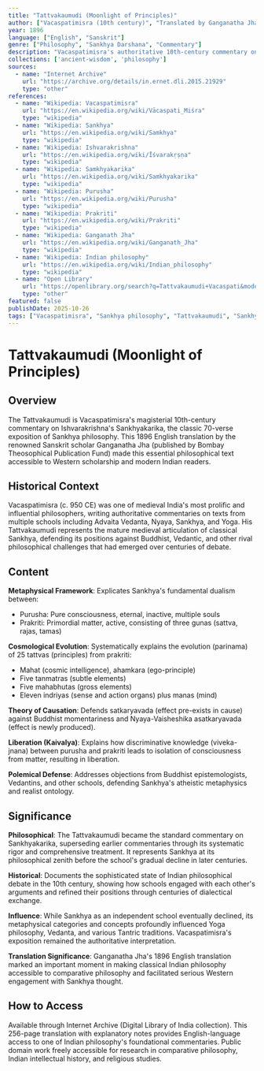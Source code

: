 ```yaml
---
title: "Tattvakaumudi (Moonlight of Principles)"
author: ["Vacaspatimisra (10th century)", "Translated by Ganganatha Jha"]
year: 1896
language: ["English", "Sanskrit"]
genre: ["Philosophy", "Sankhya Darshana", "Commentary"]
description: "Vacaspatimisra's authoritative 10th-century commentary on Ishvarakrishna's Sankhyakarika, the foundational text of Sankhya philosophy. Systematically explicates Sankhya's dualistic cosmology of purusha (consciousness) and prakriti (matter), defending its unique position on causation (satkaryavada) and the evolution of material principles (tattvas). Represents orthodox Sankhya school's medieval consolidation and response to rival philosophical schools."
collections: ['ancient-wisdom', 'philosophy']
sources:
  - name: "Internet Archive"
    url: "https://archive.org/details/in.ernet.dli.2015.21929"
    type: "other"
references:
  - name: "Wikipedia: Vacaspatimisra"
    url: "https://en.wikipedia.org/wiki/Vācaspati_Miśra"
    type: "wikipedia"
  - name: "Wikipedia: Sankhya"
    url: "https://en.wikipedia.org/wiki/Samkhya"
    type: "wikipedia"
  - name: "Wikipedia: Ishvarakrishna"
    url: "https://en.wikipedia.org/wiki/Īśvarakṛṣṇa"
    type: "wikipedia"
  - name: "Wikipedia: Samkhyakarika"
    url: "https://en.wikipedia.org/wiki/Samkhyakarika"
    type: "wikipedia"
  - name: "Wikipedia: Purusha"
    url: "https://en.wikipedia.org/wiki/Purusha"
    type: "wikipedia"
  - name: "Wikipedia: Prakriti"
    url: "https://en.wikipedia.org/wiki/Prakriti"
    type: "wikipedia"
  - name: "Wikipedia: Ganganath Jha"
    url: "https://en.wikipedia.org/wiki/Ganganath_Jha"
    type: "wikipedia"
  - name: "Wikipedia: Indian philosophy"
    url: "https://en.wikipedia.org/wiki/Indian_philosophy"
    type: "wikipedia"
  - name: "Open Library"
    url: "https://openlibrary.org/search?q=Tattvakaumudi+Vacaspati&mode=everything"
    type: "other"
featured: false
publishDate: 2025-10-26
tags: ["Vacaspatimisra", "Sankhya philosophy", "Tattvakaumudi", "Sankhyakarika", "Indian philosophy", "Dualism", "Purusha", "Prakriti", "Satkaryavada", "Medieval philosophy", "Ganganatha Jha", "Commentary"]
---
```


# Tattvakaumudi (Moonlight of Principles)

## Overview

The Tattvakaumudi is Vacaspatimisra's magisterial 10th-century commentary on Ishvarakrishna's Sankhyakarika, the classic 70-verse exposition of Sankhya philosophy. This 1896 English translation by the renowned Sanskrit scholar Ganganatha Jha (published by Bombay Theosophical Publication Fund) made this essential philosophical text accessible to Western scholarship and modern Indian readers.

## Historical Context

Vacaspatimisra (c. 950 CE) was one of medieval India's most prolific and influential philosophers, writing authoritative commentaries on texts from multiple schools including Advaita Vedanta, Nyaya, Sankhya, and Yoga. His Tattvakaumudi represents the mature medieval articulation of classical Sankhya, defending its positions against Buddhist, Vedantic, and other rival philosophical challenges that had emerged over centuries of debate.

## Content

**Metaphysical Framework**: Explicates Sankhya's fundamental dualism between:
- Purusha: Pure consciousness, eternal, inactive, multiple souls
- Prakriti: Primordial matter, active, consisting of three gunas (sattva, rajas, tamas)

**Cosmological Evolution**: Systematically explains the evolution (parinama) of 25 tattvas (principles) from prakriti:
- Mahat (cosmic intelligence), ahamkara (ego-principle)
- Five tanmatras (subtle elements)
- Five mahabhutas (gross elements)
- Eleven indriyas (sense and action organs) plus manas (mind)

**Theory of Causation**: Defends satkaryavada (effect pre-exists in cause) against Buddhist momentariness and Nyaya-Vaisheshika asatkaryavada (effect is newly produced).

**Liberation (Kaivalya)**: Explains how discriminative knowledge (viveka-jnana) between purusha and prakriti leads to isolation of consciousness from matter, resulting in liberation.

**Polemical Defense**: Addresses objections from Buddhist epistemologists, Vedantins, and other schools, defending Sankhya's atheistic metaphysics and realist ontology.

## Significance

**Philosophical**: The Tattvakaumudi became the standard commentary on Sankhyakarika, superseding earlier commentaries through its systematic rigor and comprehensive treatment. It represents Sankhya at its philosophical zenith before the school's gradual decline in later centuries.

**Historical**: Documents the sophisticated state of Indian philosophical debate in the 10th century, showing how schools engaged with each other's arguments and refined their positions through centuries of dialectical exchange.

**Influence**: While Sankhya as an independent school eventually declined, its metaphysical categories and concepts profoundly influenced Yoga philosophy, Vedanta, and various Tantric traditions. Vacaspatimisra's exposition remained the authoritative interpretation.

**Translation Significance**: Ganganatha Jha's 1896 English translation marked an important moment in making classical Indian philosophy accessible to comparative philosophy and facilitated serious Western engagement with Sankhya thought.

## How to Access

Available through Internet Archive (Digital Library of India collection). This 256-page translation with explanatory notes provides English-language access to one of Indian philosophy's foundational commentaries. Public domain work freely accessible for research in comparative philosophy, Indian intellectual history, and religious studies.
